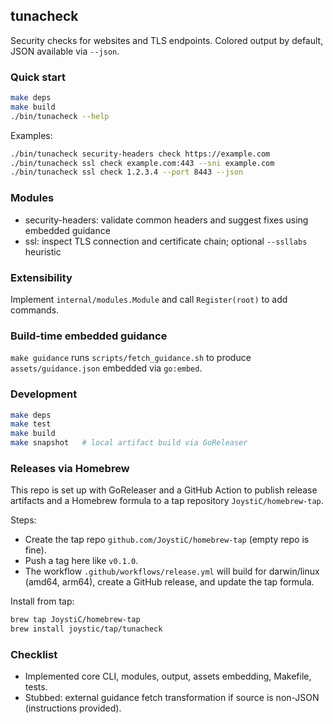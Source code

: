 ## tunacheck

Security checks for websites and TLS endpoints. Colored output by default, JSON available via `--json`.

### Quick start

```bash
make deps
make build
./bin/tunacheck --help
```

Examples:

```bash
./bin/tunacheck security-headers check https://example.com
./bin/tunacheck ssl check example.com:443 --sni example.com
./bin/tunacheck ssl check 1.2.3.4 --port 8443 --json
```

### Modules

- security-headers: validate common headers and suggest fixes using embedded guidance
- ssl: inspect TLS connection and certificate chain; optional `--ssllabs` heuristic

### Extensibility

Implement `internal/modules.Module` and call `Register(root)` to add commands.

### Build-time embedded guidance

`make guidance` runs `scripts/fetch_guidance.sh` to produce `assets/guidance.json` embedded via `go:embed`.

### Development

```bash
make deps
make test
make build
make snapshot   # local artifact build via GoReleaser
```

### Releases via Homebrew

This repo is set up with GoReleaser and a GitHub Action to publish release artifacts and a Homebrew formula to a tap repository `JoystiC/homebrew-tap`.

Steps:
- Create the tap repo `github.com/JoystiC/homebrew-tap` (empty repo is fine).
- Push a tag here like `v0.1.0`.
- The workflow `.github/workflows/release.yml` will build for darwin/linux (amd64, arm64), create a GitHub release, and update the tap formula.

Install from tap:

```bash
brew tap JoystiC/homebrew-tap
brew install joystic/tap/tunacheck
```

### Checklist

- Implemented core CLI, modules, output, assets embedding, Makefile, tests.
- Stubbed: external guidance fetch transformation if source is non-JSON (instructions provided).

